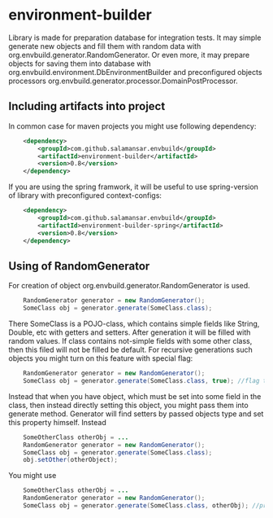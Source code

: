 # environment-builder
Library is made for preparation database for integration tests.
It may simple generate new objects and fill them with random data with org.envbuild.generator.RandomGenerator.
Or even more, it may prepare objects for saving them into database with org.envbuild.environment.DbEnvironmentBuilder and preconfigured objects processors org.envbuild.generator.processor.DomainPostProcessor.

## Including artifacts into project
In common case for maven projects you might use following dependency:
```xml   
    <dependency>
        <groupId>com.github.salamansar.envbuild</groupId>
        <artifactId>environment-builder</artifactId>
        <version>0.8</version>
    </dependency>
```
If you are using the spring framwork, it will be useful to use spring-version of library with preconfigured context-configs:
```xml   
    <dependency>
        <groupId>com.github.salamansar.envbuild</groupId>
        <artifactId>environment-builder-spring</artifactId>
        <version>0.8</version>
    </dependency>
```
## Using of RandomGenerator
For creation of object org.envbuild.generator.RandomGenerator is used. 
```java
    RandomGenerator generator = new RandomGenerator();
    SomeClass obj = generator.generate(SomeClass.class); 
```
There SomeClass is a POJO-class, which contains simple fields like String, Double, etc with getters and setters. After generation it will be filled with random values.
If class contains not-simple fields with some other class, then this filed will not be filled be default. For recursive generations such objects you might turn on this feature with special flag:
```java
	RandomGenerator generator = new RandomGenerator();
	SomeClass obj = generator.generate(SomeClass.class, true); //flag true enables recursive generation 
``` 
Instead that when you have object, which must be set into some field in the class, then instead directly setting this object, you might pass them into generate method. Generator will find setters by passed objects type and set this property himself.
Instead
```java
	SomeOtherClass otherObj = ...
	RandomGenerator generator = new RandomGenerator();
	SomeClass obj = generator.generate(SomeClass.class);
	obj.setOther(otherObject);
``` 
You might use
```java
	SomeOtherClass otherObj = ...
	RandomGenerator generator = new RandomGenerator();
	SomeClass obj = generator.generate(SomeClass.class, otherObj); //property other will be set by generator
``` 
